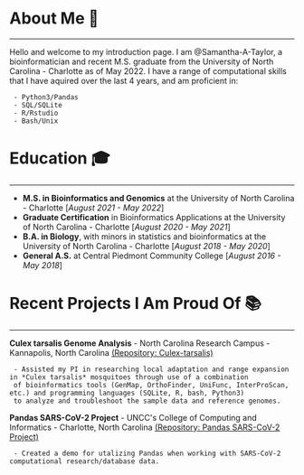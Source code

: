 # About Me 👋
***
Hello and welcome to my introduction page. I am @Samantha-A-Taylor, a bioinformatician and recent M.S. graduate from the University of North Carolina - Charlotte as of May 2022. I have a range of computational skills that I have aquired over the last 4 years, and am proficient in:

     - Python3/Pandas
     - SQL/SQLite
     - R/Rstudio
     - Bash/Unix
# Education :mortar_board:
***
 - **M.S. in Bioinformatics and Genomics** at the University of North Carolina - Charlotte [*August 2021 - May 2022*]
 - **Graduate Certification** in Bioinformatics Applications at the University of North Carolina - Charlotte [*August 2020 - May 2021*]
 - **B.A. in Biology**, with minors in statistics and bioinformatics at the University of North Carolina - Charlotte [*August 2018 - May 2020*]
 - **General A.S.** at Central Piedmont Community College [*August 2016 - May 2018*]
# Recent Projects I Am Proud Of :books:
***
**Culex tarsalis Genome Analysis** - North Carolina Research Campus - Kannapolis, North Carolina [(Repository: Culex-tarsalis)](https://github.com/Samantha-A-Taylor/Culex-tarsalis)

     - Assisted my PI in researching local adaptation and range expansion in *Culex tarsalis* mosquitoes through use of a combination 
     of bioinformatics tools (GenMap, OrthoFinder, UniFunc, InterProScan, etc.) and programming languages (SQLite, R, bash, Python3)
     to analyze and troubleshoot the sample data and reference genomes.
     
**Pandas SARS-CoV-2 Project** - UNCC's College of Computing and Informatics - Charlotte, North Carolina [(Repository: Pandas SARS-CoV-2 Project)](https://github.com/Samantha-A-Taylor/Pandas_SARS-CoV-2_Project-/blob/main/Pandas%20SARS-CoV-2%20Project.ipynb)

     - Created a demo for utalizing Pandas when working with SARS-CoV-2 computational research/database data.
